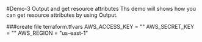 #Demo-3 Output and get resource attributes
Ths demo will shows how you can get resource attributes by using Output. 

###create file terraform.tfvars
AWS_ACCESS_KEY = ""
AWS_SECRET_KEY = ""
AWS_REGION = "us-east-1"